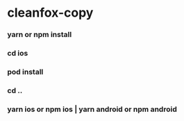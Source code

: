 # cleanfox-copy
### yarn or npm install
### cd ios
### pod install
### cd ..
### yarn ios or npm ios | yarn android or npm android
